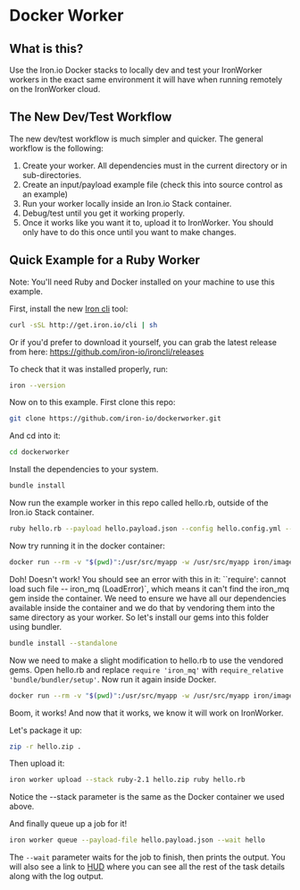 Docker Worker
============

## What is this?

Use the Iron.io Docker stacks to locally dev and test your IronWorker workers in the exact same environment it will
have when running remotely on the IronWorker cloud.

## The New Dev/Test Workflow

The new dev/test workflow is much simpler and quicker. The general workflow is the following:

1. Create your worker. All dependencies must in the current directory or in sub-directories.
2. Create an input/payload example file (check this into source control as an example)
3. Run your worker locally inside an Iron.io Stack container.
4. Debug/test until you get it working properly. 
4. Once it works like you want it to, upload it to IronWorker. You should only have to do this once until you want to make changes.

## Quick Example for a Ruby Worker

Note: You'll need Ruby and Docker installed on your machine to use this example.

First, install the new [Iron cli](https://github.com/iron-io/ironcli) tool:

```sh
curl -sSL http://get.iron.io/cli | sh
```

Or if you'd prefer to download it yourself, you can grab the latest release from here: https://github.com/iron-io/ironcli/releases

To check that it was installed properly, run:

```sh
iron --version
```

Now on to this example. First clone this repo:

```sh
git clone https://github.com/iron-io/dockerworker.git
```

And cd into it:

```sh
cd dockerworker
```

Install the dependencies to your system.

```sh
bundle install
```

Now run the example worker in this repo called hello.rb, outside of the Iron.io Stack container.

```sh
ruby hello.rb --payload hello.payload.json --config hello.config.yml --id 123
```

Now try running it in the docker container:

```sh
docker run --rm -v "$(pwd)":/usr/src/myapp -w /usr/src/myapp iron/images:ruby-2.1 sh -c 'ruby hello.rb --payload hello.payload.json --config hello.config.yml --id 123'
```

Doh! Doesn't work! You should see an error with this in it: ``require': cannot load such file -- iron_mq (LoadError)`, 
which means it can't find the iron_mq gem inside the container. We need to ensure we have all our dependencies
available inside the container and we do that by vendoring them into the same directory as your worker. 
So let's install our gems into this folder using bundler. 

```sh
bundle install --standalone
```

Now we need to make a slight modification to hello.rb to use the vendored gems. Open hello.rb and 
replace `require 'iron_mq'` with `require_relative 'bundle/bundler/setup'`.  Now run it again
inside Docker.

```sh
docker run --rm -v "$(pwd)":/usr/src/myapp -w /usr/src/myapp iron/images:ruby-2.1 sh -c 'ruby hello.rb --payload hello.payload.json --config hello.config.yml --id 123'
```

Boom, it works! And now that it works, we know it will work on IronWorker.

Let's package it up:

```sh
zip -r hello.zip .
```

Then upload it:

```sh
iron worker upload --stack ruby-2.1 hello.zip ruby hello.rb
```

Notice the --stack parameter is the same as the Docker container we used above.

And finally queue up a job for it!

```sh
iron worker queue --payload-file hello.payload.json --wait hello
```

The `--wait` parameter waits for the job to finish, then prints the output. 
You will also see a link to [HUD](http://hud.iron.io) where you can see all the rest of the task details along with the log output.
